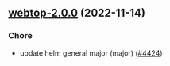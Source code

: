 

## [webtop-2.0.0](https://github.com/truecharts/charts/compare/webtop-1.0.5...webtop-2.0.0) (2022-11-14)

### Chore

- update helm general major (major) ([#4424](https://github.com/truecharts/charts/issues/4424))
  
  